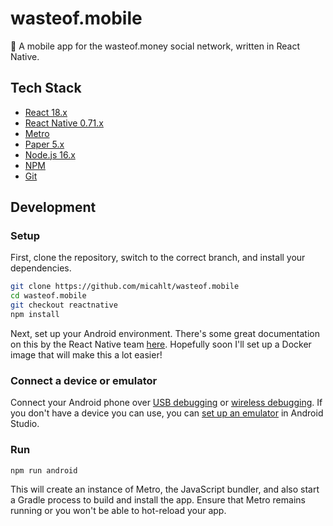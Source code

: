 # wasteof.mobile

💸 A mobile app for the wasteof.money social network, written in React Native.

## Tech Stack

- [React 18.x](https://reactjs.org/)
- [React Native 0.71.x](https://reactnative.dev/)
- [Metro](https://facebook.github.io/metro/)
- [Paper 5.x](https://callstack.github.io/react-native-paper/)
- [Node.js 16.x](https://nodejs.org/)
- [NPM](https://npmjs.com)
- [Git](https://git-scm.com/)

## Development

### Setup

First, clone the repository, switch to the correct branch, and install your dependencies.

```bash
git clone https://github.com/micahlt/wasteof.mobile
cd wasteof.mobile
git checkout reactnative
npm install
```

Next, set up your Android environment. There's some great documentation on this by the React Native team [here](https://reactnative.dev/docs/environment-setup). Hopefully soon I'll set up a Docker image that will make this a lot easier!

### Connect a device or emulator

Connect your Android phone over [USB debugging](https://developer.android.com/studio/debug/dev-options#enable) or [wireless debugging](https://developer.android.com/studio/command-line/adb#connect-to-a-device-over-wi-fi-android-11+). If you don't have a device you can use, you can [set up an emulator](https://developer.android.com/studio/run/emulator) in Android Studio.

### Run

```bash
npm run android
```

This will create an instance of Metro, the JavaScript bundler, and also start a Gradle process to build and install the app. Ensure that Metro remains running or you won't be able to hot-reload your app.
